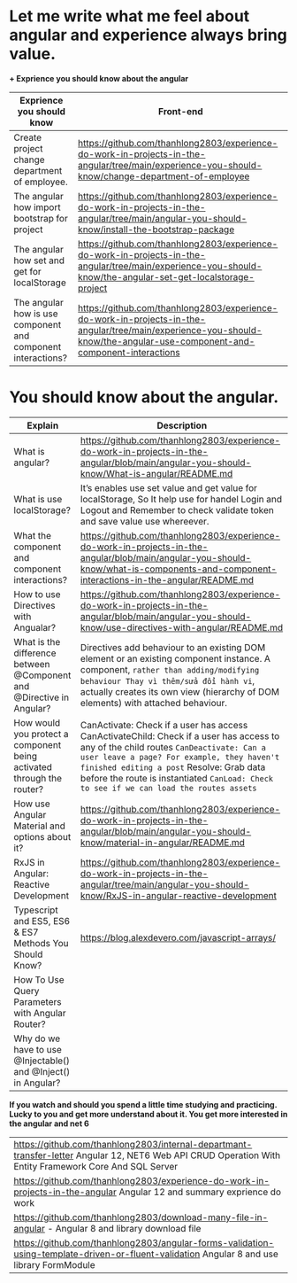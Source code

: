 



# Let me write what me feel about angular and experience always bring value. 

**+ Exprience you should know about the angular**

| Exprience you should know  | Front-end |
|--|--|
| Create project change department of employee.   |https://github.com/thanhlong2803/experience-do-work-in-projects-in-the-angular/tree/main/experience-you-should-know/change-department-of-employee |
| The angular how import bootstrap for project| https://github.com/thanhlong2803/experience-do-work-in-projects-in-the-angular/tree/main/angular-you-should-know/install-the-bootstrap-package  ||
| The angular how set and get for localStorage   | https://github.com/thanhlong2803/experience-do-work-in-projects-in-the-angular/tree/main/experience-you-should-know/the-angular-set-get-localstorage-project| |
The angular how is use component and component interactions? | https://github.com/thanhlong2803/experience-do-work-in-projects-in-the-angular/tree/main/experience-you-should-know/the-angular-use-component-and-component-interactions | 


# You should know about the angular. 

| Explain | Description  |
|--|--|
|  What is angular? | https://github.com/thanhlong2803/experience-do-work-in-projects-in-the-angular/blob/main/angular-you-should-know/What-is-angular/README.md |
|What is use localStorage?|It’s enables use set value and get value for localStorage, So It help use for handel Login and Logout and Remember to check validate token and save value use whereever.|
|What the component and component interactions?|https://github.com/thanhlong2803/experience-do-work-in-projects-in-the-angular/blob/main/angular-you-should-know/what-is-components-and-component-interactions-in-the-angular/README.md |
|How to use Directives with Angualar?|https://github.com/thanhlong2803/experience-do-work-in-projects-in-the-angular/blob/main/angular-you-should-know/use-directives-with-angular/README.md|
|What is the difference between @Component and @Directive in Angular?  |Directives add behaviour to an existing DOM element or an existing component instance.     A component, ```rather than adding/modifying behaviour Thay vì thêm/sửa đổi hành vi```, actually creates its own view (hierarchy of DOM elements) with attached behaviour.|
|How would you protect a component being activated through the router? |CanActivate: Check if a user has access CanActivateChild: Check if a user has access to any of the child routes ```CanDeactivate: Can a user leave a page? For example, they haven't finished editing a post``` Resolve: Grab data before the route is instantiated ```CanLoad: Check to see if we can load the routes assets```|
|How use Angular Material and options about it?|https://github.com/thanhlong2803/experience-do-work-in-projects-in-the-angular/blob/main/angular-you-should-know/material-in-angular/README.md|
|RxJS in Angular: Reactive Development|https://github.com/thanhlong2803/experience-do-work-in-projects-in-the-angular/tree/main/angular-you-should-know/RxJS-in-angular-reactive-development|
|Typescript and ES5, ES6 & ES7 Methods You Should Know? |https://blog.alexdevero.com/javascript-arrays/|
|How To Use Query Parameters with Angular Router?||
|Why do we have to use @Injectable() and @Inject() in Angular? ||



**If you watch and should you spend a little time studying and practicing. Lucky to you and get more understand about it. You get more interested in the angular and net 6**



|  |
|--|
|https://github.com/thanhlong2803/internal-departmant-transfer-letter  Angular 12, NET6 Web API CRUD Operation With Entity Framework Core And SQL Server   |
|https://github.com/thanhlong2803/experience-do-work-in-projects-in-the-angular Angular 12 and summary exprience do work|
|https://github.com/thanhlong2803/download-many-file-in-angular -  Angular 8 and library download file  |
|https://github.com/thanhlong2803/angular-forms-validation-using-template-driven-or-fluent-validation  Angular 8 and use library FormModule|
